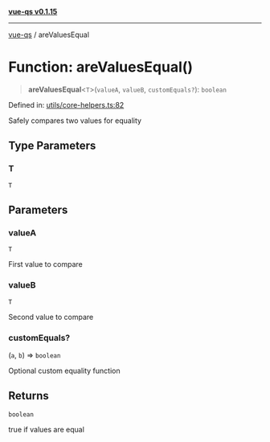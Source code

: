 [**vue-qs v0.1.15**](../README.md)

***

[vue-qs](../README.md) / areValuesEqual

# Function: areValuesEqual()

> **areValuesEqual**\<`T`\>(`valueA`, `valueB`, `customEquals?`): `boolean`

Defined in: [utils/core-helpers.ts:82](https://github.com/iamsomraj/vue-qs/blob/479c0d0dd04c282413431d3d2112e6dc9639b922/src/utils/core-helpers.ts#L82)

Safely compares two values for equality

## Type Parameters

### T

`T`

## Parameters

### valueA

`T`

First value to compare

### valueB

`T`

Second value to compare

### customEquals?

(`a`, `b`) => `boolean`

Optional custom equality function

## Returns

`boolean`

true if values are equal

